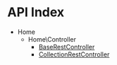 API Index
=========

* Home
    * Home\Controller
        * [BaseRestController](Home-Controller-BaseRestController.md)
        * [CollectionRestController](Home-Controller-CollectionRestController.md)

